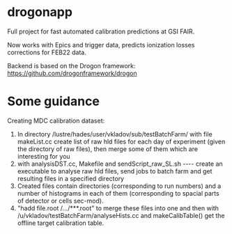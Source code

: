 # drogonapp

Full project for fast automated calibration predictions at GSI FAIR.

Now works with Epics and trigger data, predicts ionization losses corrections for FEB22 data.

Backend is based on the Drogon framework: https://github.com/drogonframework/drogon


# Some guidance

Creating MDC calibration dataset: 

1. In directory /lustre/hades/user/vkladov/sub/testBatchFarm/ with file makeList.cc create list of raw hld files for each day of experiment (given the directory of raw files), then merge some of them which are interesting for you
2. with analysisDST.cc, Makefile and sendScript_raw_SL.sh ---- create an executable to analyse raw hld files, send jobs to batch farm and get resulting files in a specified directory 
3. Created files contain directories (corresponding to run numbers) and a number of histograms in each of them (corresponding to spacial parts of detector or cells sec-mod).
4. "hadd file.root /.../***.root" to merge these files into one and then with /u/vkladov/testBatchFarm/analyseHists.cc and makeCalibTable() get the offline target calibration table.

